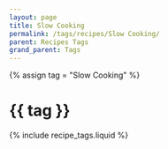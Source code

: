 ```yaml
---
layout: page
title: Slow Cooking
permalink: /tags/recipes/Slow Cooking/
parent: Recipes Tags
grand_parent: Tags
---
```

{% assign tag = "Slow Cooking" %}
# {{ tag }}
{% include recipe_tags.liquid %}